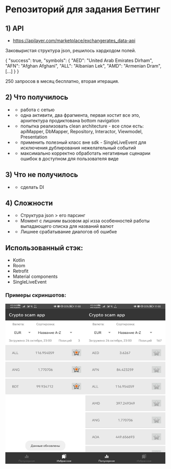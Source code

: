 # Репозиторий для задания Беттинг 

## 1) API
* https://apilayer.com/marketplace/exchangerates_data-api<br/>

Заковыристая структура json, решилось хардкодом полей.<br/>

{
  "success": true,
  "symbols": {
    "AED": "United Arab Emirates Dirham",
    "AFN": "Afghan Afghani",
    "ALL": "Albanian Lek",
    "AMD": "Armenian Dram",
    [...]
    }
}<br/>

250 запросов в месяц бесплатно, вторая итерация.<br/>
	
## 2) Что получилось
* - работа с сетью<br/>
* - одна активити, два фрагмента, первая хостит все это, архитектура продиктована bottom navigation<br/>
* - попытка реализовать clean architecture - все слои есть: apiMapper, DbMapper, Repository, Interactor, Viewmodel, Presentation<br/>
* - применить полезный класс вне sdk - SingleLiveEvent для исключения дублирования нежелательный событий<br/>
* - максимально корректно обработать негативные сценарии ошибок в доступном для пользователя виде<br/>

## 3) Что не получилось
* - сделать DI<br/>

## 4) Сложности
* - Структура json > его парсинг<br/>
* - Момент с лишним вызовом api изза особенностей работы выпадающего списка для названий валют<br/>
* - Лишнее срабатывание диалогов об ошибке<br/>

## Использованный стэк:
* Kotlin<br/>
* Room<br/>
* Retrofit<br/>
* Material components<br/>
* SingleLiveEvent<br/>
	
### Примеры скриншотов:

<a href="url"><img src="https://github.com/Bagaviev/Android/blob/master/CurrencyExchanger/screen1.jpeg" align="left" height="500" width="250" ></a>
<a href="url"><img src="https://github.com/Bagaviev/Android/blob/master/CurrencyExchanger/screen2.jpeg" align="left" height="500" width="250" ></a>
